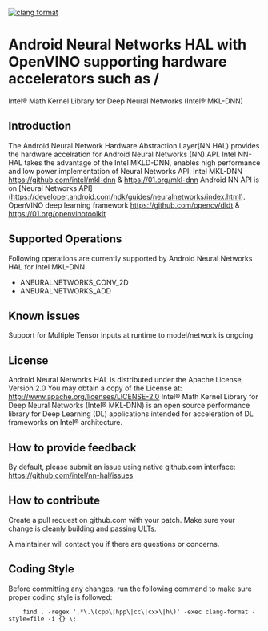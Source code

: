 [![clang format](https://github.com/intel/nn-hal/actions/workflows/clang_format_check.yml/badge.svg)](https://github.com/intel/actions/workflows/clang_format_check.yml)

# Android Neural Networks HAL with OpenVINO supporting hardware accelerators such as /
Intel® Math Kernel Library for Deep Neural Networks (Intel® MKL-DNN)

## Introduction
The Android Neural Network Hardware Abstraction Layer(NN HAL) provides the hardware accelration
for Android Neural Networks (NN) API. Intel NN-HAL takes the advantage of the Intel MKLD-DNN,
enables high performance and low power implementation of Neural Networks API.
Intel MKL-DNN https://github.com/intel/mkl-dnn &  https://01.org/mkl-dnn
Android NN API is on [Neural Networks API]
(https://developer.android.com/ndk/guides/neuralnetworks/index.html).
OpenVINO deep learning framework https://github.com/opencv/dldt & https://01.org/openvinotoolkit


## Supported Operations
Following operations are currently supported by Android Neural Networks HAL for Intel MKL-DNN.

* ANEURALNETWORKS_CONV_2D
* ANEURALNETWORKS_ADD

## Known issues
Support for Multiple Tensor inputs at runtime to model/network is ongoing

## License
Android Neural Networks HAL is distributed under the Apache License, Version 2.0
You may obtain a copy of the License at: http://www.apache.org/licenses/LICENSE-2.0
Intel® Math Kernel Library for Deep Neural Networks (Intel® MKL-DNN) is an open source
performance library for Deep Learning (DL) applications intended for acceleration of DL
frameworks on Intel® architecture.


## How to provide feedback
By default, please submit an issue using native github.com interface:
https://github.com/intel/nn-hal/issues

## How to contribute

Create a pull request on github.com with your patch. Make sure your change is cleanly building
and passing ULTs.

A maintainer will contact you if there are questions or concerns.

## Coding Style

Before committing any changes, run the following command to make sure proper coding style is followed:
```
    find . -regex '.*\.\(cpp\|hpp\|cc\|cxx\|h\)' -exec clang-format -style=file -i {} \;
```
